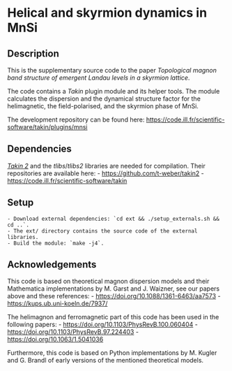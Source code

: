# Helical and skyrmion dynamics in MnSi


## Description
This is the supplementary source code to the paper
*Topological magnon band structure of emergent Landau levels in a skyrmion lattice*.

The code contains a *Takin* plugin module and its helper tools.
The module calculates the dispersion and the dynamical structure factor for the
helimagnetic, the field-polarised, and the skyrmion phase of MnSi.

The development repository can be found here:
https://code.ill.fr/scientific-software/takin/plugins/mnsi


## Dependencies
[*Takin 2*](https://doi.org/10.5281/zenodo.4117437) and the *tlibs*/*tlibs2* libraries are needed for compilation.
Their repositories are available here:
	- https://github.com/t-weber/takin2
	- https://code.ill.fr/scientific-software/takin


## Setup
	- Download external dependencies: `cd ext && ./setup_externals.sh && cd ..`.
	- The ext/ directory contains the source code of the external libraries.
	- Build the module: `make -j4`.


## Acknowledgements
This code is based on theoretical magnon dispersion models and their Mathematica
implementations by M. Garst and J. Waizner, see our papers above and these references:
	- https://doi.org/10.1088/1361-6463/aa7573
	- https://kups.ub.uni-koeln.de/7937/

The helimagnon and ferromagnetic part of this code has been used in the following papers:
	- https://doi.org/10.1103/PhysRevB.100.060404
	- https://doi.org/10.1103/PhysRevB.97.224403
	- https://doi.org/10.1063/1.5041036

Furthermore, this code is based on Python implementations by M. Kugler and G. Brandl of
early versions of the mentioned theoretical models.
